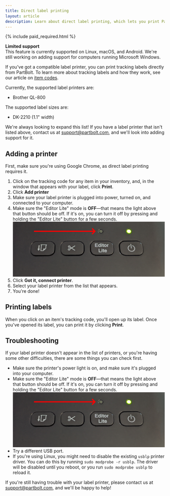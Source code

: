 ```yaml
---
title: Direct label printing
layout: article
description: Learn about direct label printing, which lets you print PartBolt inventory labels straight from your browser. Compatible label printer required.
---
```


{% include paid_required.html %}
<div class="notification is-warning">
	<div><strong><i class="fas fa-fw fa-exclamation-triangle"></i> Limited support</strong></div>
	This feature is currently supported on Linux, macOS, and Android.
	We're still working on adding support for computers running Microsoft Windows.
</div>

If you've got a compatible label printer, you can print tracking labels directly from PartBolt. To learn more about tracking labels and how they work, see our article on [item codes](/articles/item-codes).

Currently, the supported label printers are:
* Brother QL-800

The supported label sizes are:
* DK-2210 (1.1" width)

We're always looking to expand this list! If you have a label printer that isn't listed above, contact us at [support@partbolt.com](mailto:support@partbolt.com), and we'll look into adding support for it.

## Adding a printer
First, make sure you're using Google Chrome, as direct label printing requires it.

1. Click on the tracking code for any item in your inventory, and, in the window that appears with your label, click **<i class="fas fa-fw fa-print"></i> Print**.
2. Click **<i class="fas fa-fw fa-plus"></i> Add printer**
3. Make sure your label printer is plugged into power, turned on, and connected to your computer.
4. Make sure the "Editor Lite" mode is **OFF**&mdash;that means the light above that button should be off. If it's on, you can turn it off by pressing and holding the "Editor Lite" button for a few seconds.
    <div style="max-width: 500px"><img src="/img/direct-label-printing/editor_lite_off.jpg" alt="The Editor Lite button" /></div>
5. Click **<i class="fas fa-fw fa-plug"></i> Got it, connect printer**.
6. Select your label printer from the list that appears.
7. You're done!

## Printing labels
When you click on an item's tracking code, you'll open up its label. Once you've opened its label, you can print it by clicking **<i class="fas fa-fw fa-print"></i> Print**.

## Troubleshooting
If your label printer doesn't appear in the list of printers, or you're having some other difficulties, there are some things you can check first.
* Make sure the printer's power light is on, and make sure it's plugged into your computer.
* Make sure the "Editor Lite" mode is **OFF**&mdash;that means the light above that button should be off. If it's on, you can turn it off by pressing and holding the "Editor Lite" button for a few seconds.
    <div style="max-width: 500px"><img src="/img/direct-label-printing/editor_lite_off.jpg" alt="The Editor Lite button" /></div>
* Try a different USB port.
* If you're using Linux, you might need to disable the existing `usblp` printer driver. You can do this by running `sudo modprobe -r usblp`. The driver will be disabled until you reboot, or you run `sudo modprobe usblp` to reload it.

If you're still having trouble with your label printer, please contact us at [support@partbolt.com](mailto:support@partbolt.com), and we'll be happy to help!